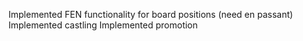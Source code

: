 Implemented FEN functionality for board positions (need en passant)
Implemented castling
Implemented promotion

